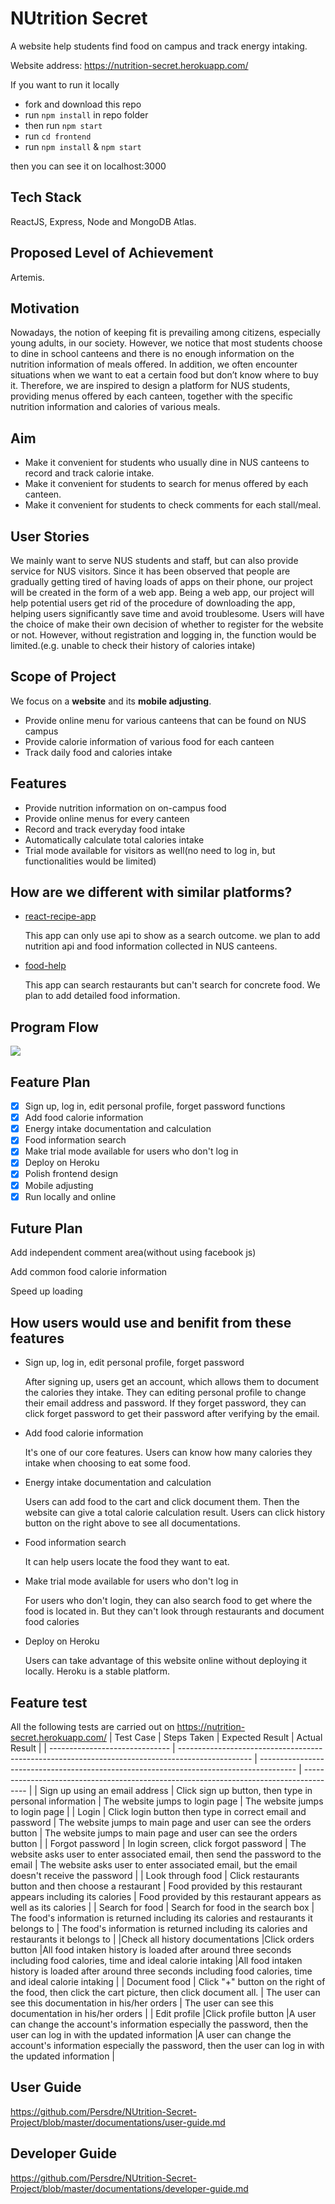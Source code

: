 # NUtrition Secret
A website help students find food on campus and track energy intaking.

Website address: https://nutrition-secret.herokuapp.com/

If you want to run it locally
- fork and download this repo
- run `npm install` in repo folder
- then run `npm start`
- run `cd frontend` 
- run `npm install` & `npm start`

then you can see it on localhost:3000

## Tech Stack
ReactJS, Express, Node and MongoDB Atlas.


## Proposed Level of Achievement
Artemis.

## Motivation
Nowadays, the notion of keeping fit is prevailing among citizens, especially young adults, in our society. However, we notice that most students choose to dine in school canteens and there is no enough information on the nutrition information of meals offered.
In addition, we often encounter situations when we want to eat a certain food but don’t know where to buy it.
Therefore, we are inspired to design a platform for NUS students, providing menus offered by each canteen, together with the specific nutrition information and calories of various meals.


## Aim
- Make it convenient for students who usually dine in NUS canteens to record and track calorie intake.
- Make it convenient for students to search for menus offered by each canteen.
- Make it convenient for students to check comments for each stall/meal.

## User Stories
We mainly want to serve NUS students and staff, but can also provide service for NUS visitors.
Since it has been observed that people are gradually getting tired of having loads of apps on their phone, our project will be created in the form of a web app.
Being a web app, our project will help potential users get rid of the procedure of downloading the app, helping users significantly save time and avoid troublesome.
Users will have the choice of make their own decision of whether to register for the website or not.
However, without registration and logging in, the function would be limited.(e.g. unable to check their history of calories intake)

## Scope of Project
We focus on a **website** and its **mobile adjusting**.

- Provide online menu for various canteens that can be found on NUS campus
- Provide calorie information of various food for each canteen
- Track daily food and calories intake


## Features
- Provide nutrition information on on-campus food
- Provide online menus for every canteen
- Record and track everyday food intake
- Automatically calculate total calories intake
- Trial mode available for visitors as well(no need to log in, but functionalities would be limited)

## How are we different with similar platforms?
- [react-recipe-app](https://github.com/hamza-mirza/react-recipe-app)

  This app can only use api to show as a search outcome. we plan to add nutrition api and food information collected in NUS canteens.
- [food-help](https://github.com/brtsai/food-help)

  This app can search restaurants but can't search for concrete food. We plan to add detailed food information.

## Program Flow

![](https://i.imgur.com/AA7Bj6z.jpg)




## Feature Plan
- [x] Sign up, log in, edit personal profile, forget password functions
- [x] Add food calorie information
- [x] Energy intake documentation and calculation
- [x] Food information search
- [x] Make trial mode available for users who don't log in
- [x] Deploy on Heroku
- [x] Polish frontend design
- [x] Mobile adjusting
- [x] Run locally and online

## Future Plan
Add independent comment area(without using facebook js)

Add common food calorie information

Speed up loading


## How users would use and benifit from these features
- Sign up, log in, edit personal profile, forget password

  After signing up, users get an account, which allows them to document the calories they intake.
  They can editing personal profile to change their email address and password.
  If they forget password, they can click forget password to get their password after verifying by the email.
 
- Add food calorie information
  
  It's one of our core features. Users can know how many calories they intake when choosing to eat some food.

- Energy intake documentation and calculation
  
  Users can add food to the cart and click document them. Then the website can give a total calorie calculation result.
  Users can click history button on the right above to see all documentations.

- Food information search

  It can help users locate the food they want to eat.
  
- Make trial mode available for users who don't log in
  
  For users who don't login, they can also search food to get where the food is located in. But they can't look through restaurants and document food calories
  
- Deploy on Heroku

  Users can take advantage of this website online without deploying it locally. Heroku is a stable platform.
  
## Feature test

All the following tests are carried out on https://nutrition-secret.herokuapp.com/
| Test Case                      | Steps Taken                                                                                      | Expected Result                                                                         | Actual Result                                                                           |
| ------------------------------ | ------------------------------------------------------------------------------------------------ | --------------------------------------------------------------------------------------- | --------------------------------------------------------------------------------------- |
| Sign up using an email address | Click  sign up button, then type in personal information                                         | The website jumps to login page                                                         | The website jumps to login page                                                         |
| Login                          | Click login button then type in correct email and password                                       | The website jumps to main page and user can see the orders button                       | The website jumps to main page and user can see the orders button                      |
| Forgot password                | In login screen, click forgot password                                                           | The website asks user to enter associated email, then send the password to the email    | The website asks user to enter associated email, but the email doesn't receive the password    |
| Look through food              | Click restaurants button and then choose a restaurant                                            | Food provided by this restaurant appears including its calories                         | Food provided by this restaurant appears as well as its calories                        |
| Search for food                | Search for food in the search box                                                                | The food's information is returned including its calories and restaurants it belongs to | The food's information is returned including its calories and restaurants it belongs to |
|Check all history documentations                                |Click orders button                                                                                                  |All food intaken history is loaded after around three seconds including food calories, time and ideal calorie intaking                                                                                         |All food intaken history is loaded after around three seconds including food calories, time and ideal calorie intaking                                                                                         |
| Document food                  | Click "+" button on the right of the food, then click the cart picture, then click document all. | The user can see this documentation in his/her orders                                | The user can see this documentation in his/her orders                                |
| Edit profile                                 |Click profile button                                                                                                  |A user can change the account's information especially the password, then the user can log in with the updated information                                                                                                                        |A user can change the account's information especially the password, then the user can log in with the updated information                                                                                                                        |




## User Guide

https://github.com/Persdre/NUtrition-Secret-Project/blob/master/documentations/user-guide.md


## Developer Guide 

https://github.com/Persdre/NUtrition-Secret-Project/blob/master/documentations/developer-guide.md


